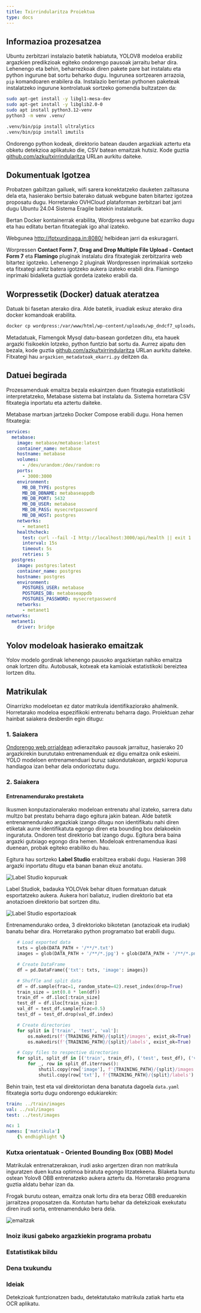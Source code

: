 ```yaml
---
title: Txirrindularitza Proiektua
type: docs
---
```


## Informazioa prozesatzea
Ubuntu zerbitzari instalazio batetik habiatuta, YOLOV8 modeloa erabiliz argazkien predikzioak egiteko ondorengo pausoak jarraitu behar dira.
Lehenengo eta behin, beharrezkoak diren pakete pare bat instalatu eta python ingurune bat sortu beharko dugu. Ingurunea sortzearen arrazoia, ``pip`` komandoaren erabilera da. Instalazio berrietan pythonen paketeak instalatzeko ingurune kontrolatuak sortzeko gomendia bultzatzen da:


```bash { lineNos=inline tabWidth=2}
sudo apt-get install -y libgl1-mesa-dev
sudo apt-get install -y libglib2.0-0
sudo apt install python3.12-venv
python3 -m venv .venv/

.venv/bin/pip install ultralytics
.venv/bin/pip install imutils
```


Ondorengo python kodeak, direktorio batean dauden argazkiak aztertu eta obketu detekzioa aplikatuko die, CSV batean emaitzak hutsiz.
Kode guztia [github.com/azku/txirrindularitza](https://github.com/azku/txirrindularitza) URLan aurkitu daiteke.


## Dokumentuak Igotzea
Probatzen gabiltzan gailuek, wifi sarera konektatzeko dauketen zailtasuna dela eta, hasierako bertsio baterako datuak webgune baten bitartez igotzea proposatu dugu.
Horretarako OVHCloud plataforman zerbitzari bat jarri dugu Ubuntu 24.04 Sistema Eragile batekin instalaturik.

Bertan Docker kontainerrak erabilita, Wordpress webgune bat ezarriko dugu eta hau editatu bertan fitxategiak igo ahal izateko.

Webgunea http://fptxurdinaga.in:8080/ helbidean jarri da eskuragarri.

Worpressen **Contact Form 7**, **Drag and Drop Multiple File Upload - Contact Form 7** eta **Flamingo**  pluginak instalatu dira fitxategiak zerbitzarira web bitartez igotzeko.
Lehenengo 2 pluginak Wordpressen inprimakiak sortzeko eta fitxategi anitz batera igotzeko aukera izateko erabili dira. Flamingo inprimaki bidalketa guztiak gordeta izateko erabili da.

## Worpressetik (Docker) datuak ateratzea
Datuak bi fasetan aterako dira. Alde batetik, iruadiak eskuz aterako dira docker komandoak erabilita.

```bash { lineNos=inline tabWidth=2}
docker cp wordpress:/var/www/html/wp-content/uploads/wp_dndcf7_uploads/wpcf7-files/*.png data/
```

Metadatuak, Flamengok Mysql datu-basean gordetzen ditu, eta hauek argazki fisikoekin lotzeko, python funtzio bat sortu da. Aurrez aipatu den bezala, kode guztia [github.com/azku/txirrindularitza](https://github.com/azku/txirrindularitza) URLan aurkitu daiteke. Fitxategi hau ``argazkien_metadatoak_ekarri.py`` deitzen da.

## Datuei begirada
Prozesamenduak emaitza bezala eskaintzen duen fitxategia estatistikoki interpretatzeko, Metabase sistema bat instalatu da. Sistema horretara CSV fitxategia inportatu eta aztertu daiteke.

Metabase martxan jartzeko Docker Compose erabili dugu. Hona hemen fitxategia:

```yaml { lineNos=inline tabWidth=2}
services:
  metabase:
    image: metabase/metabase:latest
    container_name: metabase
    hostname: metabase
    volumes:
      - /dev/urandom:/dev/random:ro
    ports:
      - 3000:3000
    environment:
      MB_DB_TYPE: postgres
      MB_DB_DBNAME: metabaseappdb
      MB_DB_PORT: 5432
      MB_DB_USER: metabase
      MB_DB_PASS: mysecretpassword
      MB_DB_HOST: postgres
    networks:
      - metanet1
    healthcheck:
      test: curl --fail -I http://localhost:3000/api/health || exit 1
      interval: 15s
      timeout: 5s
      retries: 5
  postgres:
    image: postgres:latest
    container_name: postgres
    hostname: postgres
    environment:
      POSTGRES_USER: metabase
      POSTGRES_DB: metabaseappdb
      POSTGRES_PASSWORD: mysecretpassword
    networks:
      - metanet1
networks:
  metanet1:
    driver: bridge
```

## Yolov modeloak hasierako emaitzak 
Yolov modelo gordinak lehenengo pausoko argazkietan nahiko emaitza onak lortzen ditu. Autobusak, kotxeak eta kamioiak estatistikoki bereiztea lortzen ditu.

## Matrikulak
Oinarrizko modeloetan ez dator matrikula identifikaziorako ahalmenik. Horretarako modeloa espezifikoki entrenatu beharra dago. Proiektuan zehar hainbat saiakera desberdin egin ditugu:
### 1. Saiakera
[Ondorengo web orrialdean](https://github.com/Ammar-Abdelhady-ai/Licence-Plate-Detection-and-Recognition-using-YOLO-V8) adierazitako pausoak jarraituz, hasierako 20 argazkirekin burututako entrenamenduak ez digu emaitza onik eskeini. YOLO modeloen entrenamenduari buruz sakondutakoan, argazki kopurua handiagoa izan behar dela ondorioztatu dugu.

### 2. Saiakera

#### Entrenamendurako prestaketa
Ikusmen konputazionalerako modeloan entrenatu ahal izateko, sarrera datu multzo bat prestatu beharra dago egitura jakin batean. Alde batetik entrenamendurako argazkiak izango ditugu non identifikatu nahi diren etiketak aurre identifikatuta egongo diren eta bounding box delakoekin inguratuta.
Ondoren test direktorio bat izango dugu. Egitura bera baina argazki gutxiago egongo dira hemen. Modeloak entrenamendua ikasi duenean, probak egiteko erabiliko du hau.

Egitura hau sortzeko **Label Studio** erabiltzea erabaki dugu. Hasieran 398 argazki inportatu ditugu eta banan banan ekuz anotatu.

![Label Studio kopuruak](label_studio_kopuruak.png)

Label Studiok, badauka YOLOVek behar dituen formatuan datuak esportatzeko aukera. Aukera hori baliatuz, irudien direktorio bat eta anotazioen direktorio bat sortzen ditu.

![Label Studio esportazioak](label_studio_esportatu.png)

Entrenamendurako ordea, 3 direktorioko bikotetan (anotazioak eta irudiak) banatu behar dira. Horretarako python programatxo bat erabili dugu.

```python
    # Load exported data
    txts = glob(DATA_PATH + '/**/*.txt')
    images = glob(DATA_PATH + '/**/*.jpg') + glob(DATA_PATH + '/**/*.png')

    # Create DataFrame
    df = pd.DataFrame({'txt': txts, 'image': images})

    # Shuffle and split data
    df = df.sample(frac=1, random_state=42).reset_index(drop=True)
    train_size = int(0.8 * len(df))
    train_df = df.iloc[:train_size]
    test_df = df.iloc[train_size:]
    val_df = test_df.sample(frac=0.5)
    test_df = test_df.drop(val_df.index)

    # Create directories
    for split in ['train', 'test', 'val']:
        os.makedirs(f'{TRAINING_PATH}/{split}/images', exist_ok=True)
        os.makedirs(f'{TRAINING_PATH}/{split}/labels', exist_ok=True)

    # Copy files to respective directories
    for split, split_df in [('train', train_df), ('test', test_df), ('val', val_df)]:
        for _, row in split_df.iterrows():
            shutil.copy(row['image'], f'{TRAINING_PATH}/{split}/images')
            shutil.copy(row['txt'], f'{TRAINING_PATH}/{split}/labels')
```
Behin train, test eta val direktoriotan dena banatuta dagoela ``data.yaml`` fitxategia sortu dugu ondorengo edukiarekin:

``` yaml
train: ../train/images
val: ../val/images
test: ../test/images

nc: 1
names: ['matrikula']
    {% endhighlight %}
```

### Kutxa orientatuak - Oriented Bounding Box (OBB) Model
Matrikulak entrenatzerakoan, irudi asko argertzen diran non matrikula inguratzen duen kutxa optimoa biratuta egongo litzatekeena.
Bilaketa burutu ostean Yolov8 OBB entrenatzeko aukera aztertu da. Horretarako programa guztia aldatu behar izan da.

Frogak burutu ostean, emaitza onak lortu dira eta beraz OBB ereduarekin jarraitzea proposatzen da. Kontutan hartu behar da detekzioak exekutatu diren irudi sorta, entrenamenduko bera dela.

![emaitzak](detekzio_emaitzak.png)

### Inoiz ikusi gabeko argazkiekin programa probatu

### Estatistikak bildu

### Dena txukundu

### Ideiak 
Detekzioak funtzionatzen badu, detektatutako matrikula zatiak hartu eta OCR aplikatu.

